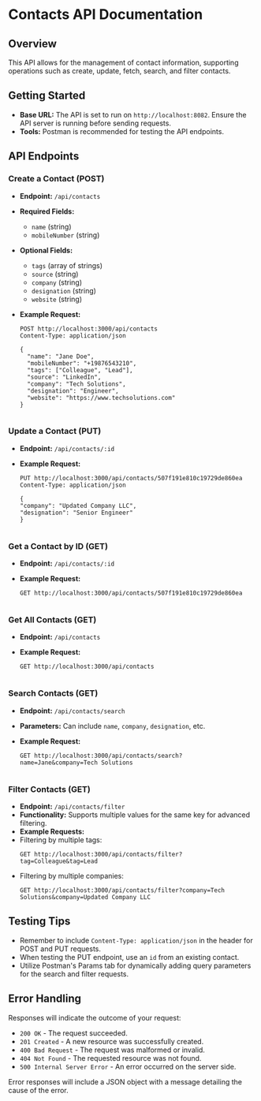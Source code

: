 # Contacts API Documentation

## Overview

This API allows for the management of contact information, supporting operations such as create, update, fetch, search, and filter contacts.

## Getting Started

- **Base URL:** The API is set to run on `http://localhost:8082`. Ensure the API server is running before sending requests.
- **Tools:** Postman is recommended for testing the API endpoints.

## API Endpoints

### Create a Contact (POST)

- **Endpoint:** `/api/contacts`
- **Required Fields:**
  - `name` (string)
  - `mobileNumber` (string)
- **Optional Fields:**
  - `tags` (array of strings)
  - `source` (string)
  - `company` (string)
  - `designation` (string)
  - `website` (string)
- **Example Request:**

  ```plaintext
  POST http://localhost:3000/api/contacts
  Content-Type: application/json

  {
    "name": "Jane Doe",
    "mobileNumber": "+19876543210",
    "tags": ["Colleague", "Lead"],
    "source": "LinkedIn",
    "company": "Tech Solutions",
    "designation": "Engineer",
    "website": "https://www.techsolutions.com"
  }

  
### Update a Contact (PUT)

- **Endpoint:** `/api/contacts/:id`
- **Example Request:**

    ```plaintext
    PUT http://localhost:3000/api/contacts/507f191e810c19729de860ea
    Content-Type: application/json

    {
    "company": "Updated Company LLC",
    "designation": "Senior Engineer"
    }

    
### Get a Contact by ID (GET)

- **Endpoint:** `/api/contacts/:id`
- **Example Request:**

    ```plaintext
    GET http://localhost:3000/api/contacts/507f191e810c19729de860ea


### Get All Contacts (GET)

- **Endpoint:** `/api/contacts`
- **Example Request:**

    ```plaintext
    GET http://localhost:3000/api/contacts

    
### Search Contacts (GET)

- **Endpoint:** `/api/contacts/search`
- **Parameters:** Can include `name`, `company`, `designation`, etc.
- **Example Request:**

    ```plaintext
    GET http://localhost:3000/api/contacts/search?name=Jane&company=Tech Solutions


### Filter Contacts (GET)

- **Endpoint:** `/api/contacts/filter`
- **Functionality:** Supports multiple values for the same key for advanced filtering.
- **Example Requests:**
- Filtering by multiple tags:
  ```
  GET http://localhost:3000/api/contacts/filter?tag=Colleague&tag=Lead
  ```
- Filtering by multiple companies:
  ```
  GET http://localhost:3000/api/contacts/filter?company=Tech Solutions&company=Updated Company LLC
  ```

## Testing Tips

- Remember to include `Content-Type: application/json` in the header for POST and PUT requests.
- When testing the PUT endpoint, use an `id` from an existing contact.
- Utilize Postman's Params tab for dynamically adding query parameters for the search and filter requests.

## Error Handling

Responses will indicate the outcome of your request:

- `200 OK` - The request succeeded.
- `201 Created` - A new resource was successfully created.
- `400 Bad Request` - The request was malformed or invalid.
- `404 Not Found` - The requested resource was not found.
- `500 Internal Server Error` - An error occurred on the server side.

Error responses will include a JSON object with a message detailing the cause of the error.
